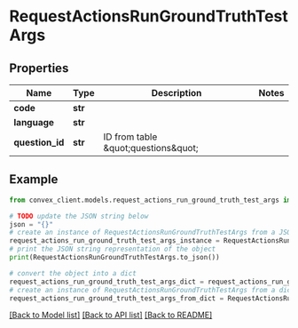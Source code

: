 # RequestActionsRunGroundTruthTestArgs


## Properties

Name | Type | Description | Notes
------------ | ------------- | ------------- | -------------
**code** | **str** |  | 
**language** | **str** |  | 
**question_id** | **str** | ID from table \&quot;questions\&quot; | 

## Example

```python
from convex_client.models.request_actions_run_ground_truth_test_args import RequestActionsRunGroundTruthTestArgs

# TODO update the JSON string below
json = "{}"
# create an instance of RequestActionsRunGroundTruthTestArgs from a JSON string
request_actions_run_ground_truth_test_args_instance = RequestActionsRunGroundTruthTestArgs.from_json(json)
# print the JSON string representation of the object
print(RequestActionsRunGroundTruthTestArgs.to_json())

# convert the object into a dict
request_actions_run_ground_truth_test_args_dict = request_actions_run_ground_truth_test_args_instance.to_dict()
# create an instance of RequestActionsRunGroundTruthTestArgs from a dict
request_actions_run_ground_truth_test_args_from_dict = RequestActionsRunGroundTruthTestArgs.from_dict(request_actions_run_ground_truth_test_args_dict)
```
[[Back to Model list]](../README.md#documentation-for-models) [[Back to API list]](../README.md#documentation-for-api-endpoints) [[Back to README]](../README.md)


